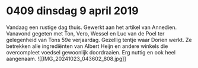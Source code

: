 # 0409 dinsdag 9 april 2019
Vandaag een rustige dag thuis. Gewerkt aan het artikel van Annedien. Vanavond gegeten met Ton, Vero, Wessel en Luc van de Poel ter gelegenheid van Tons 59e verjaardag. Gezellig tentje waar Dorien werkt. Ze betrekken alle ingrediënten van Albert Heijn en andere winkels die overcompleet voedsel gewoonlijk doordraaien. Erg nuttig en ook heel aangenaam. 
![[IMG_20241023_043602_808.jpg]]
